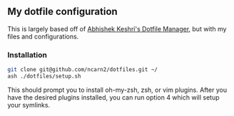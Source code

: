 ## My dotfile configuration

This is largely based off of [Abhishek Keshri's Dotfile Manager](https://github.com/2kabhishek/Dotfiles), but with my files and configurations.

### Installation

``` bash
git clone git@github.com/ncarn2/dotfiles.git ~/
ash ./dotfiles/setup.sh
```

This should prompt you to install oh-my-zsh, zsh, or vim plugins. After you have the desired plugins installed, you can run option 4 which will setup your symlinks.



